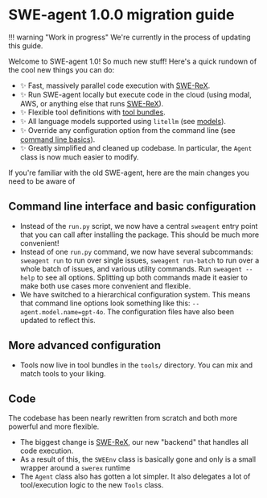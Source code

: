 # SWE-agent 1.0.0 migration guide

!!! warning "Work in progress"
    We're currently in the process of updating this guide.

Welcome to SWE-agent 1.0! So much new stuff! Here's a quick rundown of the cool new things you can do:

* :sparkles: Fast, massively parallel code execution with [SWE-ReX](https://github.com/swe-agent/SWE-ReX).
* :sparkles: Run SWE-agent locally but execute code in the cloud (using modal, AWS, or anything else that runs [SWE-ReX](https://github.com/swe-agent/SWE-ReX)).
* :sparkles: Flexible tool definitions with [tool bundles](../config/tools.md).
* :sparkles: All language models supported using `litellm` (see [models](../installation/keys.md)).
* :sparkles: Override any configuration option from the command line (see [command line basics](../usage/cl_tutorial.md)).
* :sparkles: Greatly simplified and cleaned up codebase. In particular, the `Agent` class is now much easier to modify.

If you're familiar with the old SWE-agent, here are the main changes you need to be aware of

## Command line interface and basic configuration

* Instead of the `run.py` script, we now have a central `sweagent` entry point that you can call after installing the package.
  This should be much more convenient!
* Instead of one `run.py` command, we now have several subcommands: `sweagent run` to run over single issues, `sweagent run-batch` to run over a whole batch of issues, and various utility commands. Run `sweagent --help` to see all options. Splitting up both commands made it easier to make both use cases more convenient and flexible.
* We have switched to a hierarchical configuration system. This means that command line options look something like this: `--agent.model.name=gpt-4o`.
  The configuration files have also been updated to reflect this.

## More advanced configuration

* Tools now live in tool bundles in the `tools/` directory. You can mix and match tools to your liking.

## Code

The codebase has been nearly rewritten from scratch and both more powerful and more flexible.

* The biggest change is [SWE-ReX](https://github.com/swe-agent/SWE-ReX), our new "backend" that handles all code execution.
* As a result of this, the `SWEEnv` class is basically gone and only is a small wrapper around a `swerex` runtime
* The `Agent` class also has gotten a lot simpler. It also delegates a lot of tool/execution logic to the new `Tools` class.
